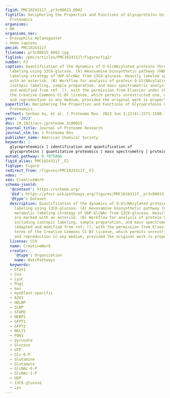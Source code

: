 ```yaml
---
figid: PMC10243117__pr3c00015_0002
figtitle: Deciphering the Properties and Functions of Glycoproteins Using Quantitative
  Proteomics
organisms:
- NA
organisms_ner:
- Drosophila melanogaster
- Homo sapiens
pmcid: PMC10243117
filename: pr3c00015_0002.jpg
figlink: /pmc/articles/PMC10243117/figure/fig2/
number: F2
caption: Quantification of the dynamics of O-GlcNAcylated proteins through metabolic
  labeling using 13C6-glucose. (A) Hexosamine biosynthetic pathway (HBP) and the metabolic
  labeling strategy of UDP-GlcNAc from 13C6-glucose. Heavily labeled species are marked
  with an asterisk. (B) Workflow for analysis of protein O-GlcNAcylation, including
  isotopic labeling, sample preparation, and mass spectrometric analysis. (Adapted
  and modified from ref. (), with the permission from Elsevier under the terms of
  the Creative Commons CC-BY license, which permits unrestricted use, distribution,
  and reproduction in any medium, provided the original work is properly cited.).
papertitle: Deciphering the Properties and Functions of Glycoproteins Using Quantitative
  Proteomics.
reftext: Senhan Xu, et al. J Proteome Res. 2023 Jun 2;22(6):1571-1588.
year: '2023'
doi: 10.1021/acs.jproteome.3c00015
journal_title: Journal of Proteome Research
journal_nlm_ta: J Proteome Res
publisher_name: American Chemical Society
keywords: |-
  glycoproteomics | identification and quantification of
  glycoproteins | quantitative proteomics | mass spectrometry | protein glycosylation | SILAC | TMT
automl_pathway: 0.7975866
figid_alias: PMC10243117__F2
figtype: Figure
redirect_from: /figures/PMC10243117__F2
ndex: ''
seo: CreativeWork
schema-jsonld:
  '@context': https://schema.org/
  '@id': https://pfocr.wikipathways.org/figures/PMC10243117__pr3c00015_0002.html
  '@type': Dataset
  description: Quantification of the dynamics of O-GlcNAcylated proteins through metabolic
    labeling using 13C6-glucose. (A) Hexosamine biosynthetic pathway (HBP) and the
    metabolic labeling strategy of UDP-GlcNAc from 13C6-glucose. Heavily labeled species
    are marked with an asterisk. (B) Workflow for analysis of protein O-GlcNAcylation,
    including isotopic labeling, sample preparation, and mass spectrometric analysis.
    (Adapted and modified from ref. (), with the permission from Elsevier under the
    terms of the Creative Commons CC-BY license, which permits unrestricted use, distribution,
    and reproduction in any medium, provided the original work is properly cited.).
  license: CC0
  name: CreativeWork
  creator:
    '@type': Organization
    name: WikiPathways
  keywords:
  - Gfat1
  - Coa
  - LysC
  - Pngl
  - mas
  - myoblast-specific
  - AZU1
  - HDLBP
  - SLBP
  - STAM2
  - HEBP1
  - GFPT1
  - GFPT2
  - NGLY1
  - FBN1
  - pyruvate
  - Glucose
  - UTP
  - Glc-6-P
  - Glutamine
  - Glutamate
  - GlcNAc-6-P
  - GlcNAc-1-P
  - UDP
  - 13C6-glucose
  - Lys
---
```

